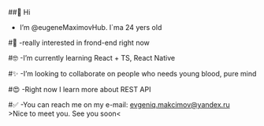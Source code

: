 ##👋 Hi 
- I’m @eugeneMaximovHub. I`ma 24 yers old

#👀 
-really interested in frond-end right now

#🤓 
-I’m currently learning React + TS, React Native

#✨ 
-I’m looking to collaborate on people who needs young blood, pure mind

#😍
-Right now I learn more about REST API

#✅ 
-You can reach me on my e-mail: evgeniq.makcimov@yandex.ru<br>
  &gt;Nice to meet you. See you soon&lt;
  
<!---
eugeneMaximovHub/eugeneMaximovHub is a ✨ special ✨ repository because its `README.md` (this file) appears on your GitHub profile.
You can click the Preview link to take a look at your changes.
--->
